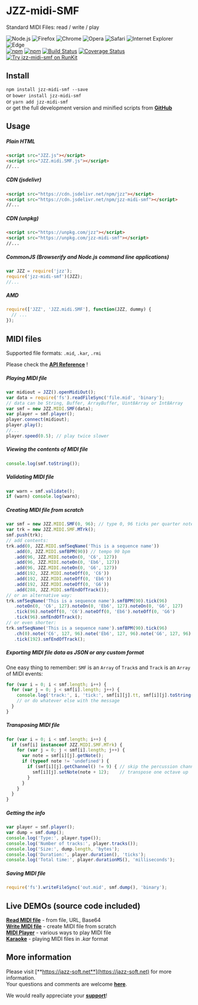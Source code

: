 # JZZ-midi-SMF

Standard MIDI Files: read / write / play

![Node.js](https://jazz-soft.github.io/img/nodejs.jpg)
![Firefox](https://jazz-soft.github.io/img/firefox.jpg)
![Chrome](https://jazz-soft.github.io/img/chrome.jpg)
![Opera](https://jazz-soft.github.io/img/opera.jpg)
![Safari](https://jazz-soft.github.io/img/safari.jpg)
![Internet Explorer](https://jazz-soft.github.io/img/msie.jpg)
![Edge](https://jazz-soft.github.io/img/edgc.jpg)  
[![npm](https://img.shields.io/npm/v/jzz-midi-smf.svg)](https://www.npmjs.com/package/jzz-midi-smf)
[![npm](https://img.shields.io/npm/dt/jzz-midi-smf.svg)](https://www.npmjs.com/package/jzz-midi-smf)
[![Build Status](https://travis-ci.com/jazz-soft/JZZ-midi-SMF.svg?branch=master)](https://travis-ci.com/jazz-soft/JZZ-midi-SMF)
[![Coverage Status](https://coveralls.io/repos/github/jazz-soft/JZZ-midi-SMF/badge.svg?branch=master)](https://coveralls.io/github/jazz-soft/JZZ-midi-SMF?branch=master)
[![Try jzz-midi-smf on RunKit](https://badge.runkitcdn.com/jzz-midi-smf.svg)](https://npm.runkit.com/jzz-midi-smf)

## Install

`npm install jzz-midi-smf --save`  
or `bower install jzz-midi-smf`  
or `yarn add jzz-midi-smf`  
or get the full development version and minified scripts from [**GitHub**](https://github.com/jazz-soft/JZZ-midi-SMF)

## Usage

##### Plain HTML

```html
<script src="JZZ.js"></script>
<script src="JZZ.midi.SMF.js"></script>
//...
```

##### CDN (jsdelivr)

```html
<script src="https://cdn.jsdelivr.net/npm/jzz"></script>
<script src="https://cdn.jsdelivr.net/npm/jzz-midi-smf"></script>
//...
```

##### CDN (unpkg)

```html
<script src="https://unpkg.com/jzz"></script>
<script src="https://unpkg.com/jzz-midi-smf"></script>
//...
```

##### CommonJS (Browserify and Node.js command line applications)

```js
var JZZ = require('jzz');
require('jzz-midi-smf')(JZZ);
//...
```

##### AMD

```js
require(['JZZ', 'JZZ.midi.SMF'], function(JZZ, dummy) {
  // ...
});
```

## MIDI files
Supported file formats: `.mid`, `.kar`, `.rmi`

Please check the [**API Reference**](https://jazz-soft.net/doc/JZZ/midifile.html) !

##### Playing MIDI file

```js
var midiout = JZZ().openMidiOut();
var data = require('fs').readFileSync('file.mid', 'binary');
// data can be String, Buffer, ArrayBuffer, Uint8Array or Int8Array
var smf = new JZZ.MIDI.SMF(data);
var player = smf.player();
player.connect(midiout);
player.play();
//...
player.speed(0.5); // play twice slower
```

##### Viewing the contents of MIDI file

```js
console.log(smf.toString());
```

##### Validating MIDI file

```js
var warn = smf.validate();
if (warn) console.log(warn);
```

##### Creating MIDI file from scratch

```js
var smf = new JZZ.MIDI.SMF(0, 96); // type 0, 96 ticks per quarter note
var trk = new JZZ.MIDI.SMF.MTrk();
smf.push(trk);
// add contents:
trk.add(0, JZZ.MIDI.smfSeqName('This is a sequence name'))
   .add(0, JZZ.MIDI.smfBPM(90)) // tempo 90 bpm
   .add(96, JZZ.MIDI.noteOn(0, 'C6', 127))
   .add(96, JZZ.MIDI.noteOn(0, 'Eb6', 127))
   .add(96, JZZ.MIDI.noteOn(0, 'G6', 127))
   .add(192, JZZ.MIDI.noteOff(0, 'C6'))
   .add(192, JZZ.MIDI.noteOff(0, 'Eb6'))
   .add(192, JZZ.MIDI.noteOff(0, 'G6'))
   .add(288, JZZ.MIDI.smfEndOfTrack());
// or an alternative way:
trk.smfSeqName('This is a sequence name').smfBPM(90).tick(96)
   .noteOn(0, 'C6', 127).noteOn(0, 'Eb6', 127).noteOn(0, 'G6', 127)
   .tick(96).noteOff(0, 'C6').noteOff(0, 'Eb6').noteOff(0, 'G6')
   .tick(96).smfEndOfTrack();
// or even shorter:
trk.smfSeqName('This is a sequence name').smfBPM(90).tick(96)
   .ch(0).note('C6', 127, 96).note('Eb6', 127, 96).note('G6', 127, 96)
   .tick(192).smfEndOfTrack();
```

##### Exporting MIDI file data as JSON or any custom format

One easy thing to remember: `SMF` is an `Array` of `Track`s and `Track` is an `Array` of MIDI events:

```js
for (var i = 0; i < smf.length; i++) {
  for (var j = 0; j < smf[i].length; j++) {
    console.log('track:', i, 'tick:', smf[i][j].tt, smf[i][j].toString());
    // or do whatever else with the message
  }
}
```

##### Transposing MIDI file

```js
for (var i = 0; i < smf.length; i++) {
  if (smf[i] instanceof JZZ.MIDI.SMF.MTrk) {
    for (var j = 0; j < smf[i].length; j++) {
      var note = smf[i][j].getNote();
      if (typeof note != 'undefined') {
        if (smf[i][j].getChannel() != 9) { // skip the percussion channel
          smf[i][j].setNote(note + 12);    // transpose one octave up
        }
      }
    }
  }
}
```

##### Getting the info

```js
var player = smf.player();
var dump = smf.dump();
console.log('Type:', player.type());
console.log('Number of tracks:', player.tracks());
console.log('Size:', dump.length, 'bytes');
console.log('Duration:', player.duration(), 'ticks');
console.log('Total time:', player.durationMS(), 'milliseconds');
```

##### Saving MIDI file

```js
require('fs').writeFileSync('out.mid', smf.dump(), 'binary');
```

## Live DEMOs (source code included)

[**Read MIDI file**](https://jazz-soft.net/demo/ReadMidiFile.html) - from file, URL, Base64  
[**Write MIDI file**](https://jazz-soft.net/demo/WriteMidiFile.html) - create MIDI file from scratch  
[**MIDI Player**](https://jazz-soft.net/demo/PlayMidiFile.html) - various ways to play MIDI file  
[**Karaoke**](https://jazz-soft.net/demo/Karaoke.html) - playing MIDI files in *.kar* format

## More information

Please visit [**https://jazz-soft.net**](https://jazz-soft.net) for more information.  
Your questions and comments are welcome [**here**](https://jazz-soft.org).

We would really appreciate your [**support**](https://jazz-soft.net/donate)!
